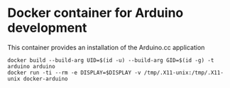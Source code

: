 # Docker container for Arduino development

This container provides an installation of the Arduino.cc application

```
docker build --build-arg UID=$(id -u) --build-arg GID=$(id -g) -t arduino arduino
docker run -ti --rm -e DISPLAY=$DISPLAY -v /tmp/.X11-unix:/tmp/.X11-unix docker-arduino
```
